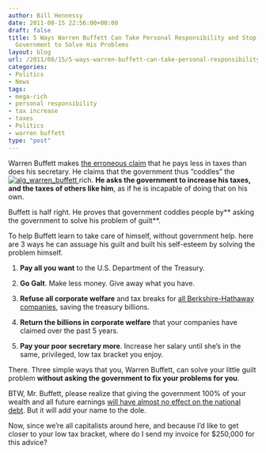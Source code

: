 ```yaml
---
author: Bill Hennessy
date: 2011-08-15 22:56:00+00:00
draft: false
title: 5 Ways Warren Buffett Can Take Personal Responsibility and Stop Relying on
  Government to Solve His Problems
layout: blog
url: /2011/08/15/5-ways-warren-buffett-can-take-personal-responsibility-and-stop-relying-on-government-to-solve-his-problems/
categories:
- Politics
- News
tags:
- mega-rich
- personal responsibility
- tax increase
- taxes
- Politics
- warren buffett
type: "post"
---
```


Warren Buffett makes [the erroneous claim](https://online.wsj.com/article/SB10001424053111903999904576466541882356616.html) that he pays less in taxes than does his secretary. He claims that the government thus “coddles” the [![alg_warren_buffett](https://hennessysview.com/wp-content/uploads/2011/08/alg_warren_buffett_thumb.jpg)
](https://hennessysview.com/wp-content/uploads/2011/08/alg_warren_buffett.jpg)rich. **He asks the government to increase his taxes, and the taxes of others like him**, as if he is incapable of doing that on his own.

Buffett is half right. He proves that government coddles people by** asking the government to solve his problem of guilt**. 

To help Buffett learn to take care of himself, without government help. here are 3 ways he can assuage his guilt and built his self-esteem by solving the problem himself. 

1. **Pay all you want** to the U.S. Department of the Treasury. 

2. **Go Galt**. Make less money. Give away what you have.

3. **Refuse all corporate welfare** and tax breaks for [all Berkshire-Hathaway companies](https://www.cnbc.com/id/22130601/), saving the treasury billions.

4. **Return the billions in corporate welfare** that your companies have claimed over the past 5 years. 

5. **Pay your poor secretary more**. Increase her salary until she’s in the same, privileged, low tax bracket you enjoy. 

There. Three simple ways that you, Warren Buffett, can solve your little guilt problem **without asking the government to fix your problems for you**. 

BTW, Mr. Buffett, please realize that giving the government 100% of your wealth and all future earnings [will have almost no effect on the national debt](https://stlouisteaparty.com/2011/08/11/does-this-explain-americas-downgrade/). But it will add your name to the dole. 

Now, since we’re all capitalists around here, and because I’d like to get closer to your low tax bracket, where do I send my invoice for $250,000 for this advice?
